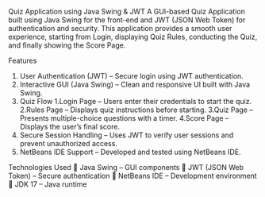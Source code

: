 Quiz Application using Java Swing & JWT
A GUI-based Quiz Application built using Java Swing for the front-end and JWT (JSON Web Token) for authentication and security. This application provides a smooth user experience, starting from Login, displaying Quiz Rules, conducting the Quiz, and finally showing the Score Page.

Features
1. User Authentication (JWT) – Secure login using JWT authentication.
2. Interactive GUI (Java Swing) – Clean and responsive UI built with Java Swing.
3. Quiz Flow
   1.Login Page – Users enter their credentials to start the quiz.
   2.Rules Page – Displays quiz instructions before starting.
   3.Quiz Page – Presents multiple-choice questions with a timer.
   4.Score Page – Displays the user’s final score.
4. Secure Session Handling – Uses JWT to verify user sessions and prevent unauthorized access.
5.  NetBeans IDE Support – Developed and tested using NetBeans IDE.

Technologies Used
🔹 Java Swing – GUI components
🔹 JWT (JSON Web Token) – Secure authentication
🔹 NetBeans IDE – Development environment
🔹 JDK 17 – Java runtime
